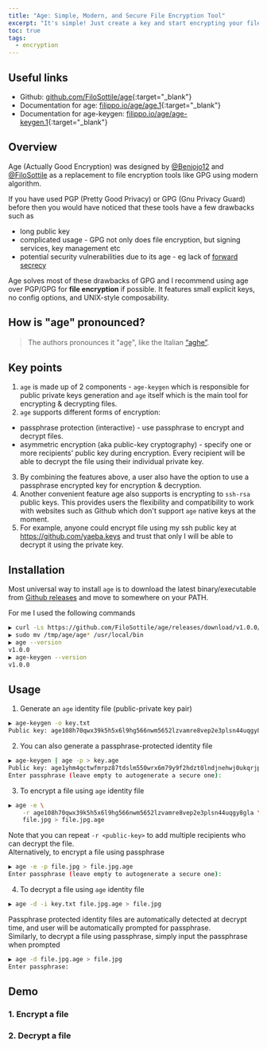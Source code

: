 ```yaml
---
title: "Age: Simple, Modern, and Secure File Encryption Tool"
excerpt: "It's simple! Just create a key and start encrypting your files securely"
toc: true
tags:
  - encryption
---
```


## Useful links

- Github: [github.com/FiloSottile/age](https://github.com/FiloSottile/age){:target="\_blank"}
- Documentation for age: [filippo.io/age/age.1](https://filippo.io/age/age.1){:target="\_blank"}
- Documentation for age-keygen: [filippo.io/age/age-keygen.1](https://filippo.io/age/age-keygen.1){:target="\_blank"}

## Overview

Age (Actually Good Encryption) was designed by [@Benjojo12](https://twitter.com/Benjojo12) and [@FiloSottile](https://twitter.com/FiloSottile) as a replacement to file encryption tools like GPG using modern algorithm.

If you have used PGP (Pretty Good Privacy) or GPG (Gnu Privacy Guard) before then you would have noticed that these tools have a few drawbacks such as

- long public key
- complicated usage - GPG not only does file encryption, but signing services, key management etc
- potential security vulnerabilities due to its age - eg lack of [forward secrecy](https://en.wikipedia.org/wiki/Forward_secrecy)

Age solves most of these drawbacks of GPG and I recommend using age over PGP/GPG for **file encryption** if possible. It features small explicit keys, no config options, and UNIX-style composability.

## How is "age" pronounced?

> The authors pronounces it "aɡe̞", like the Italian [“aghe”](https://translate.google.com/?sl=it&text=aghe).

## Key points

1. `age` is made up of 2 components - `age-keygen` which is responsible for public private keys generation and `age` itself which is the main tool for encrypting & decrypting files.
2. `age` supports different forms of encryption:
  - passphrase protection (interactive) - use passphrase to encrypt and decrypt files.
  - asymmetric encryption (aka public-key cryptography) - specify one or more recipients' public key during encryption. Every recipient will be able to decrypt the file using their individual private key.
3. By combining the features above, a user also have the option to use a passphrase encrypted key for encryption & decryption.
4. Another convenient feature age also supports is encrypting to `ssh-rsa` public keys. This provides users the flexibility and compatibility to work with websites such as Github which don't support `age` native keys at the moment.
5. For example, anyone could encrypt file using my ssh public key at https://github.com/yaeba.keys and trust that only I will be able to decrypt it using the private key.

## Installation

Most universal way to install `age` is to download the latest binary/executable from [Github releases](https://github.com/FiloSottile/age/releases/latest) and move to somewhere on your PATH.

For me I used the following commands

```bash
▶ curl -Ls https://github.com/FiloSottile/age/releases/download/v1.0.0/age-v1.0.0-linux-arm.tar.gz | tar zxf - -C /tmp
▶ sudo mv /tmp/age/age* /usr/local/bin
▶ age --version
v1.0.0
▶ age-keygen --version
v1.0.0
```

## Usage

1. Generate an `age` identity file (public-private key pair)
  ```bash
  ▶ age-keygen -o key.txt
  Public key: age108h70qwx39k5h5x6l9hg566nwm5652lzvamre8vep2e3plsn44uqgy8gla
  ```
2. You can also generate a passphrase-protected identity file
  ```bash
  ▶ age-keygen | age -p > key.age
  Public key: age1yhm4gctwfmrpz87tdslm550wrx6m79y9f2hdzt0lndjnehwj0ukqrjpyx5
  Enter passphrase (leave empty to autogenerate a secure one):
  ```
3. To encrypt a file using `age` identity file
  ```bash
  ▶ age -e \
      -r age108h70qwx39k5h5x6l9hg566nwm5652lzvamre8vep2e3plsn44uqgy8gla \
      file.jpg > file.jpg.age
  ```
  Note that you can repeat `-r <public-key>` to add multiple recipients who can decrypt the file.\
  Alternatively, to encrypt a file using passphrase
  ```bash
  ▶ age -e -p file.jpg > file.jpg.age
  Enter passphrase (leave empty to autogenerate a secure one):
  ```
4. To decrypt a file using `age` identity file
  ```bash
  ▶ age -d -i key.txt file.jpg.age > file.jpg
  ```
  Passphrase protected identity files are automatically detected at decrypt time, and user will be automatically prompted for passphrase.\
  Similarly, to decrypt a file using passphrase, simply input the passphrase when prompted
  ```bash
  ▶ age -d file.jpg.age > file.jpg
  Enter passphrase:
  ```

## Demo

<script src="/assets/js/asciinema/asciinema-player.min.js"></script>

### 1. Encrypt a file

<div id="age-encrypt"></div>
<script>
    AsciinemaPlayer.create("/assets/asciicast/age-encrypt.cast", document.getElementById("age-encrypt"), {
        speed: 2,
        idleTimeLimit: 1
    });
</script>

### 2. Decrypt a file

<div id="age-decrypt"></div>
<script>
    AsciinemaPlayer.create("/assets/asciicast/age-decrypt.cast", document.getElementById("age-decrypt"), {
        speed: 2,
        idleTimeLimit: 1
    });
</script>
